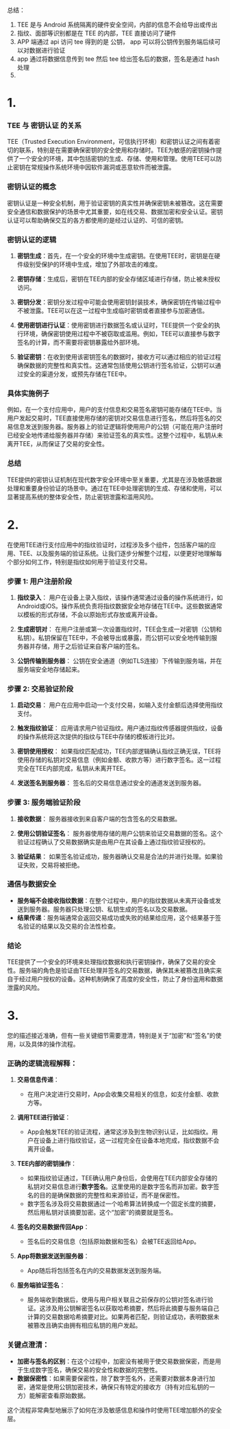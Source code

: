 

总结：

1. TEE 是与 Android 系统隔离的硬件安全空间，内部的信息不会给导出或传出
2. 指纹、面部等识别都是在 TEE 的内部，TEE 直接访问了硬件
3. APP 端通过 api 访问 tee 得到的是 公钥， app 可以将公钥传到服务端后续可以对数据进行验证
4. app 通过将数据信息传到 tee 然后 tee 给出签名后的数据，签名是通过 hash 处理
5. 



# 1.


### TEE 与 密钥认证 的关系

TEE（Trusted Execution Environment，可信执行环境）和密钥认证之间有着密切的联系，特别是在需要确保密钥的安全使用和存储时。TEE为敏感的密钥操作提供了一个安全的环境，其中包括密钥的生成、存储、使用和管理。使用TEE可以防止密钥在常规操作系统环境中因软件漏洞或恶意软件而被泄露。

### 密钥认证的概念

密钥认证是一种安全机制，用于验证密钥的真实性并确保密钥未被篡改。这在需要安全通信和数据保护的场景中尤其重要，如在线交易、数据加密和安全认证。密钥认证可以帮助确保交互的各方都使用的是经过认证的、可信的密钥。

### 密钥认证的逻辑

1. **密钥生成**：首先，在一个安全的环境中生成密钥。在使用TEE时，密钥是在硬件级别受保护的环境中生成，增加了外部攻击的难度。

2. **密钥存储**：生成后，密钥在TEE内部的安全存储区域进行存储，防止被未授权访问。

3. **密钥分发**：密钥分发过程中可能会使用密钥封装技术，确保密钥在传输过程中不被泄露。TEE可以在这一过程中生成临时密钥或者直接参与加密通信。

4. **使用密钥进行认证**：使用密钥进行数据签名或认证时，TEE提供一个安全的执行环境，确保密钥使用过程中不被窃取或滥用。例如，TEE可以直接参与数字签名的计算，而不需要将密钥暴露给外部环境。

5. **验证密钥**：在收到使用该密钥签名的数据时，接收方可以通过相应的验证过程确保数据的完整性和真实性。这通常包括使用公钥进行签名验证，公钥可以通过安全的渠道分发，或预先存储在TEE中。

### 具体实施例子

例如，在一个支付应用中，用户的支付信息和交易签名密钥可能存储在TEE中。当用户发起交易时，TEE直接使用存储的密钥对交易信息进行签名，然后将签名的交易信息发送到服务器。服务器上的验证逻辑将使用用户的公钥（可能在用户注册时已经安全地传递给服务器并存储）来验证签名的真实性。这整个过程中，私钥从未离开TEE，从而保证了交易的安全性。

### 总结

TEE提供的密钥认证机制在现代数字安全环境中至关重要，尤其是在涉及敏感数据处理和重要身份验证的场景中。通过在TEE中处理密钥的生成、存储和使用，可以显著提高系统的整体安全性，防止密钥泄露和滥用风险。


# 2. 

在使用TEE进行支付应用中的指纹验证时，过程涉及多个组件，包括客户端的应用、TEE、以及服务端的验证系统。让我们逐步分解整个过程，以便更好地理解每个部分如何工作，特别是指纹如何用于验证支付交易。

### 步骤 1: 用户注册阶段

1. **指纹录入**：
   用户在设备上录入指纹，该操作通常通过设备的操作系统进行，如Android或iOS。操作系统负责将指纹数据安全地存储在TEE中。这些数据通常以模板的形式存储，不会以原始形式存放或离开设备。

2. **生成密钥对**：
   在用户注册或第一次设置指纹时，TEE会生成一对密钥（公钥和私钥）。私钥保留在TEE中，不会被导出或暴露，而公钥可以安全地传输到服务器并存储，用于之后验证来自客户端的签名。

3. **公钥传输到服务器**：
   公钥在安全通道（例如TLS连接）下传输到服务端，并在服务端安全地存储起来。

### 步骤 2: 交易验证阶段

1. **启动交易**：
   用户在应用中启动一个支付交易，如输入支付金额后选择使用指纹支付。

2. **触发指纹验证**：
   应用请求用户验证指纹。用户通过指纹传感器提供指纹，设备的操作系统将这次提供的指纹与TEE中存储的模板进行比对。

3. **密钥使用授权**：
   如果指纹匹配成功，TEE内部逻辑确认指纹正确无误，TEE将使用存储的私钥对交易信息（例如金额、收款方等）进行数字签名。这一过程完全在TEE内部完成，私钥从未离开TEE。

4. **发送签名到服务器**：
   签名后的交易信息通过安全的通道发送到服务器。

### 步骤 3: 服务端验证阶段

1. **接收数据**：
   服务器接收到来自客户端的包含签名的交易数据。

2. **使用公钥验证签名**：
   服务器使用存储的用户公钥来验证交易数据的签名。这个验证过程确认了交易数据确实是由用户在其设备上通过指纹验证授权的。

3. **验证结果**：
   如果签名验证成功，服务器确认交易是合法的并进行处理。如果验证失败，交易将被拒绝。

### 通信与数据安全

- **服务端不会接收指纹数据**：在整个过程中，用户的指纹数据从未离开设备或发送到服务器。服务器只处理公钥、私钥生成的签名以及交易数据。
- **结果传递**：服务端通常会返回交易成功或失败的结果给应用，这个结果基于签名验证的结果以及交易的合法性检查。

### 结论

TEE提供了一个安全的环境来处理指纹数据和执行密钥操作，确保了交易的安全性。服务端的角色是验证由TEE处理并签名的交易数据，确保其未被篡改且确实来自于经过用户授权的设备。这种机制确保了高度的安全性，防止了身份盗用和数据泄露的风险。


# 3. 

您的描述接近准确，但有一些关键细节需要澄清，特别是关于“加密”和“签名”的使用，以及具体的操作流程。

### 正确的逻辑流程解释：

1. **交易信息传递**：
   - 在用户决定进行交易时，App会收集交易相关的信息，如支付金额、收款方等。

2. **调用TEE进行验证**：
   - App会触发TEE的验证流程，通常这涉及到生物识别认证，比如指纹。用户在设备上进行指纹验证，这一过程完全在设备本地完成，指纹数据不会离开设备。

3. **TEE内部的密钥操作**：
   - 如果指纹验证通过，TEE确认用户身份后，会使用在TEE内部安全存储的私钥对交易信息进行**数字签名**。这里使用的是数字签名而非加密。数字签名的目的是确保数据的完整性和来源验证，而不是保密性。
   - 数字签名涉及将交易数据通过一个哈希算法转换成一个固定长度的摘要，然后用私钥对该摘要加密。这个“加密”的摘要就是签名。

4. **签名的交易数据传回App**：
   - 签名后的交易信息（包括原始数据和签名）会被TEE返回给App。

5. **App将数据发送到服务器**：
   - App随后将包括签名在内的交易数据发送到服务端。

6. **服务端验证签名**：
   - 服务端收到数据后，使用与用户相关联且之前保存的公钥对签名进行验证。这涉及用公钥解密签名以获取哈希摘要，然后将此摘要与服务端自己计算的交易数据哈希摘要对比。如果两者匹配，则验证成功，表明数据未被篡改且确实由拥有相应私钥的用户发起。

### 关键点澄清：

- **加密与签名的区别**：在这个过程中，加密没有被用于使交易数据保密，而是用于生成数字签名，确保交易的安全性和数据的完整性。
- **数据保密性**：如果需要保密性，除了数字签名外，还需要对数据本身进行加密，通常是使用公钥加密技术，确保只有特定的接收方（持有对应私钥的一方）能解密查看原始数据。

这个流程非常典型地展示了如何在涉及敏感信息和操作时使用TEE增加额外的安全层。













